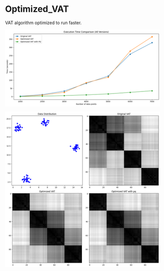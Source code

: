 # Optimized_VAT
VAT algorithm optimized to run faster.

![Run time comparison](images/runtime.png "Run time comparison")

![Image Test](images/image_test.png "Image test")
